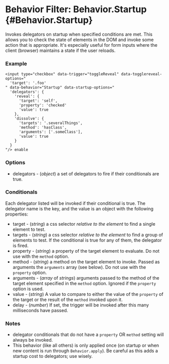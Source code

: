 Behavior Filter: Behavior.Startup {#Behavior.Startup}
====================================

Invokes delegators on startup when specified conditions are met. This allows you to check the state of elements in the DOM and invoke some action that is appropriate. It's especially useful for form inputs where the client (browser) maintains a state if the user reloads.

### Example

    <input type="checkbox" data-trigger="toggleReveal" data-togglereveal-options="
      'target': '.foo'
    " data-behavior="Startup" data-startup-options="
      'delegators': {
        'reveal': {
          'target': 'self',
          'property': 'checked'
          'value': true
        },
        'dissolve': {
          'targets': '.severalThings',
          'method': 'hasClass',
          'arguments': ['.someClass'],
          'value': true
        }
      }
    "/> enable

### Options

* delegators - (*object*) a set of delegators to fire if their conditionals are true.

### Conditionals

Each delegator listed will be invoked if their conditional is true. The delegator name is the key, and the value is an object with the following properties:

* target - (*string*) a css selector *relative to the element* to find a single element to test.
* targets - (*string*) a css selector *relative to the element* to find a group of elements to test. If the conditional is true for any of them, the delegator is fired.
* property - (*string*) a property of the target element to evaluate. Do not use with the `method` option.
* method - (*string*) a method on the target element to invoke. Passed as arguments the `arguments` array (see below). Do not use with the `property` option.
* arguments - (*array* of *strings*) arguments passed to the method of the target element specified in the `method` option. Ignored if the `property` option is used.
* value - (*string*) A value to compare to either the value of the `property` of the target or the result of the `method` invoked upon it.
* delay - (*number*) If set, the trigger will be invoked after this many milliseconds have passed.

### Notes

* delegator conditionals that do not have a `property` OR `method` setting will always be invoked.
* This behavior (like all others) is only applied once (on startup or when new content is run through `Behavior.apply`). Be careful as this adds a startup cost to delegators; use wisely.
